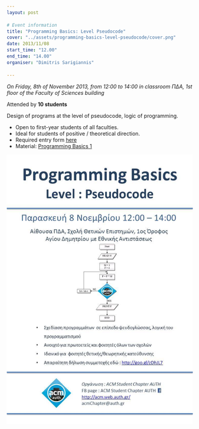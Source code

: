 ```yaml
---
layout: post

# Event information
title: "Programming Basics: Level Pseudocode"
cover: "../assets/programming-basics-level-pseudocode/cover.png"
date: 2013/11/08
start_time: "12.00"
end_time: "14.00"
organiser: "Dimitris Sarigiannis"

---
```


_On Friday, 8th of November 2013, from 12:00 to 14:00 in classroom ΠΔΑ, 1st floor of the Faculty of Sciences building_

Attended by **10 students**

Design of programs at the level of pseudocode, logic of programming.

* Open to first-year students of all faculties.
* Ideal for students of positive / theoretical direction.
* Required entry form [here](http://goo.gl/zDhJL7)
* Material: [Programming Basics 1](../assets/programming-basics-level-pseudocode/Programming-Basics.pdf)


<p><a href="../assets/programming-basics-level-pseudocode/poster.jpg"><img class="center" alt="poster" src="../assets/programming-basics-level-pseudocode/poster.jpg" width="724" /></a></p>
